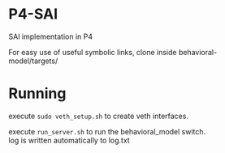 # P4-SAI
SAI implementation in P4

For easy use of useful symbolic links, clone inside behavioral-model/targets/

# Running
execute ```sudo veth_setup.sh``` to create veth interfaces.

execute ```run_server.sh``` to run the behavioral_model switch.  
log is written automatically to log.txt
